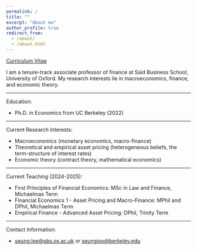 ```yaml
---
permalink: /
title: ""
excerpt: "About me"
author_profile: true
redirect_from: 
  - /about/
  - /about.html
---
```


[Curriculum Vitae](/files/cv.pdf)




I am a tenure-track associate professor of finance at Saïd Business School, University of Oxford. My research interests lie in macroeconomics, finance, and economic theory.

-----

Education:

* Ph.D. in Economics from UC Berkeley (2022)


-----

Current Research Interests:

* Macroeconomics (monetary economics, macro-finance)
* Theoretical and empirical asset pricing (heterogeneous beliefs, the term-structure of interest rates)
* Economic theory (contract theory, mathematical economics)


-----

Current Teaching (2024-2025):

* First Principles of Financial Economics: MSc in Law and Finance, Michaelmas Term
* Financial Economics 1 - Asset Pricing and Macro-Finance: MPhil and DPhil, Michaelmas Term
* Empirical Finance - Advanced Asset Pricing: DPhil, Trinity Term

-----

Contact Information:

* seung.lee@sbs.ox.ac.uk or seungjoo@berkeley.edu

